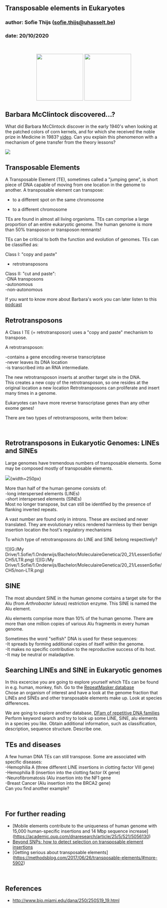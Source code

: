## Transposable elements in Eukaryotes
### author: Sofie Thijs (sofie.thijs@uhasselt.be)
### date: 20/10/2020

&nbsp;
&nbsp;
&nbsp;

<p align="center">
<img src="https://media3.giphy.com/media/l378k6daOZqRhPNPa/giphy.gif?cid=ecf05e472cxnyarcrfw3fv3xfa7pp33akyl9q97wky9hgqkv&rid=giphy.gif" width="150">
<img src="http://www.bio.miami.edu/dana/pix/glassgem_corn.jpg" width="150">
</p>

## Barbara McClintock discovered...?
What did Barbara McClintock discover in the early 1940's when looking at the patched colors of corn kernels, and for which she received the noble prize in Medicine in 1983? [video](https://youtu.be/ZHho1c-EbTY). Can you explain this phenomenon with a mechanism of gene transfer from the theory lessons?

<img src="https://methodsblog.files.wordpress.com/2017/06/gif_-tes_final.gif?w=250)">

## Transposable Elements
A Transposable Element (TE), sometimes called a "jumping gene", is short piece of DNA capable of moving from one location in the genome to another.
A transposable element can transpose:  

- to a different spot on the same chromosome  

- to a different chromosome  

TEs are found in almost all living organisms. TEs can comprise a large proportion of an entire eukaryotic genome. The human genome is more than 50% transposon or transposon remnants!

TEs can be critical to both the function and evolution of genomes.
TEs can be classified as:  

Class I: "copy and paste"  
- retrotransposons

Class II: "cut and paste":  
-DNA transposons  
-autonomous  
-non-autonomous  

If you want to know more about Barbara's work you can later listen to this [podcast](https://www.cshl.edu/dark-matter-genome-pt-1/)


## Retrotransposons

A Class I TE (= retrotransposon) uses a "copy and paste" mechanism to transpose.

A retrotransposon:  

-contains a gene encoding reverse transcriptase  
-never leaves its DNA location  
-is transcribed into an RNA intermediate.  

The new retrotransposon inserts at another target site in the DNA.  
This creates a new copy of the retrotransposon, so one resides at the original location a new location Retrotransposons can proliferate and insert many times in a genome.

Eukaryotes can have more reverse transcriptase genes than any other exome genes!

There are two types of retrotransposons, write them below:  

&nbsp;
&nbsp;


## Retrotransposons in Eukaryotic Genomes: LINEs and SINEs

Large genomes have tremendous numbers of transposable elements. Some may be composed mostly of transposable elements. 

![](http://www.bio.miami.edu/dana/pix/TE_human_genome.png){width=250px}

More than half of the human genome consists of:  
-long interspersed elements (LINEs)  
-short interspersed elements (SINEs)  
Most no longer transpose, but can still be identified by the presence of flanking inverted repeats.

A vast number are found only in introns. These are excised and never translated. They are evolutionary relics rendered harmless by their benign insertion location the host's regulatory mechanisms

To which type of retrotransposons do LINE and SINE belong respectively?  

![](G:/My Drive/1.Sofie/1.Onderwijs/Bachelor/MoleculaireGenetica/20_21/LessenSofie/CH5/LTR.png)
![](G:/My Drive/1.Sofie/1.Onderwijs/Bachelor/MoleculaireGenetica/20_21/LessenSofie/CH5/non-LTR.png)

## SINE
The most abundant SINE in the human genome contains a target site for the Alu (from *Arthrobacter luteus*) restriction enzyme. This SINE is named the Alu element.

Alu elements comprise more than 10% of the human genome.  There are more than one million copies of various Alu fragments in every human genome.

Sometimes the word "selfish" DNA is used for these sequences:    
-It spreads by forming additional copies of itself within the genome.  
-It makes no specific contribution to the reproductive success of its host.  
-It may be neutral or maladaptive.  


## Searching LINEs and SINE in Eukaryotic genomes
In this excercise you are going to explore yourself which TEs can be found in e.g. human, monkey, fish.
Go to the [RepeatMasker database](http://www.repeatmasker.org/genomicDatasets/RMGenomicDatasets.html)  
Chose an organism of interest and have a look at the genome fraction that LINEs and SINEs and other transposable elements make up. Look at species differences.  

We are going to explore another database, [DFam of repetitive DNA families](https://www.dfam.org/home)
Perform keyword search and try to look up some LINE, SINE, alu elements in a species you like.  Obtain additional information, such as classification, description, sequence structure. Describe one.

## TEs and diseases
A few human DNA TEs can still transpose. Some are associated with specific diseases:  
-Hemophilia A (three different LINE insertions in clotting factor VIII gene)  
-Hemophilia B (insertion into the clotting factor IX gene)  
-Neurofibromatosis (Alu insertion into the NF1 gene  
-Breast Cancer (Alu insertion into the BRCA2 gene)  
Can you find another example?

&nbsp;

## For further reading
- [Mobile elements contribute to the uniqueness of human genome with 15,000 human-specific insertions and 14 Mbp sequence increase] (https://academic.oup.com/dnaresearch/article/25/5/521/5056130)
- [Beyond SNPs: how to detect selection on transposable element insertions](https://besjournals.onlinelibrary.wiley.com/doi/full/10.1111/2041-210X.12781)
- [Getting serious about transposable elements] (https://methodsblog.com/2017/06/26/transposable-elements/#more-5902)


&nbsp;
&nbsp;
&nbsp;


## References
- http://www.bio.miami.edu/dana/250/250S19_19.html

&nbsp;
&nbsp;
&nbsp;

